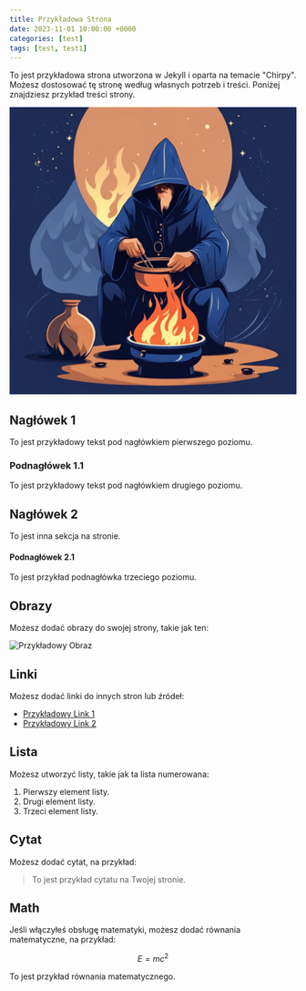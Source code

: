 ```yaml
---
title: Przykładowa Strona
date: 2023-11-01 10:00:00 +0000
categories: [test]
tags: [test, test1]
---
```


To jest przykładowa strona utworzona w Jekyll i oparta na temacie "Chirpy". Możesz dostosować tę stronę według własnych potrzeb i treści. Poniżej znajdziesz przykład treści strony.

![Avatar](/images/avatar.jpg)

## Nagłówek 1

To jest przykładowy tekst pod nagłówkiem pierwszego poziomu.

### Podnagłówek 1.1

To jest przykładowy tekst pod nagłówkiem drugiego poziomu.

## Nagłówek 2

To jest inna sekcja na stronie.

#### Podnagłówek 2.1

To jest przykład podnagłówka trzeciego poziomu.

## Obrazy

Możesz dodać obrazy do swojej strony, takie jak ten:

![Przykładowy Obraz](/assets/img/sample-image.jpg)

## Linki

Możesz dodać linki do innych stron lub źródeł:

- [Przykładowy Link 1](https://www.example.com)
- [Przykładowy Link 2](https://www.example2.com)

## Lista

Możesz utworzyć listy, takie jak ta lista numerowana:

1. Pierwszy element listy.
2. Drugi element listy.
3. Trzeci element listy.

## Cytat

Możesz dodać cytat, na przykład:

> To jest przykład cytatu na Twojej stronie.

## Math

Jeśli włączyłeś obsługę matematyki, możesz dodać równania matematyczne, na przykład:

$$
E=mc^2
$$

To jest przykład równania matematycznego.

